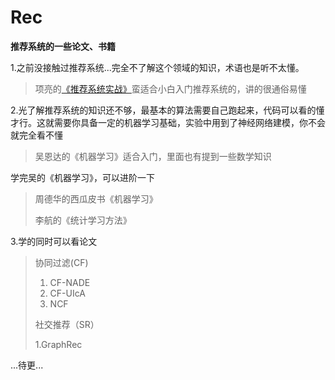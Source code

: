 # Rec

**推荐系统的一些论文、书籍**

1.之前没接触过推荐系统...完全不了解这个领域的知识，术语也是听不太懂。

> 项亮的[《推荐系统实战》](https://github.com/xiaolingcom/Rec/blob/master/book/%E6%8E%A8%E8%8D%90%E7%B3%BB%E7%BB%9F%E5%AE%9E%E8%B7%B5.pdf)蛮适合小白入门推荐系统的，讲的很通俗易懂




2.光了解推荐系统的知识还不够，最基本的算法需要自己跑起来，代码可以看的懂才行。这就需要你具备一定的机器学习基础，实验中用到了神经网络建模，你不会就完全看不懂

> 吴恩达的《机器学习》适合入门，里面也有提到一些数学知识



学完吴的《机器学习》，可以进阶一下

> 周德华的西瓜皮书《机器学习》
>
> 李航的《统计学习方法》



3.学的同时可以看论文

> 协同过滤(CF)
>
> 1. CF-NADE
> 2. CF-UIcA
> 3. NCF
>
> 社交推荐（SR）
>
> 1.GraphRec

...待更...
           

  
